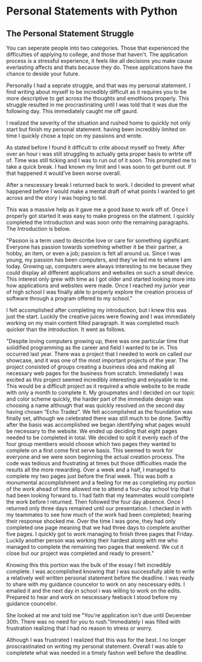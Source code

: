 # Personal Statements with Python

## The Personal Statement Struggle

You can seperate people into two categories. Those that experienced the difficulties of applying to college, and those that haven't. The application process is a stressful experience, it feels like all decisions you make cause everlasting affects and thats because they do. These applications have the chance to deside your future.

Personally I had a seprate struggle, and that was my personal statement. I find writing about myself to be incredibly difficult as it requires you to be more descriptive to get across the thoughts and emothions properly. This struggle resulted in me procrastinating until I was told that it was due the following day. This immediately caught me off gaurd.

I realized the severity of the situation and rushed home to quickly not only start but finish my personal statement. having been incredibly limited on time I quickly chose a topic on my passions and wrote.

As stated before I found it difficult to crite aboout myself so freely. After over an hour i was still struggling to actually geta proper basis to wrtrte off of. Time was still ticking and I was to run out of it soon. This prompted me to take a quick break. I had known my limit and I was soon to get burnt out. If that happened it would've been worse overall.

After a nescessary break I returned back to work. I decided to prevent what happened before I would make a mental draft of what points I wanted to get across and the story I was hoping to tell.

This was a massive help as it gave me a good base to work off of. Once I properly got started it was easy to make progress on the statment. I quickly completed the introduction and was soon onto the remaining paragraphs. The Introduction is below.

"Passion is a term used to describe love or care for something significant. Everyone has passion towards something whether it be their partner, a hobby, an item, or even a job; passion is felt all around us. Since I was young, my passion has been computers, and they’ve led me to where I am today. Growing up, computers were always interesting to me because they could display all different applications and websites on such a small device. This interest only grew with time as I got older and started looking more into how applications and websites were made. Once I reached my junior year of high school I was finally able to properly explore the creation process of software through a program offered to my school."

I felt accomplished after completing my introduction, but i knew this was just the start. Luckily the creative juices were flowing and I was immediately working on my main content filled paragraph. It was completed much quicker than the introduction. It went as follows.

"Despite loving computers growing up, there was one particular time that solidified programming as the career and field I wanted to be in. This occurred last year. There was a project that I needed to work on called our showcase, and it was one of the most important projects of the year. The project consisted of groups creating a business idea and making all necessary web pages for the business from scratch. Immediately I was excited as this project seemed incredibly interesting and enjoyable to me. This would be a difficult project as it required a whole website to be made with only a month to complete it. My groupmates and I decided on our topic and color scheme quickly, the harder part of the immediate design was choosing a name although that was quickly resolved on the second day having chosen “Echo Tradez”. We felt accomplished as the foundation was finally set, although we celebrated there was still much to be done. Swiftly after the basis was accomplished we began identifying what pages would be necessary to the website. We ended up deciding that eight pages needed to be completed in total. We decided to split it evenly each of the four group members would choose which two pages they wanted to complete on a first come first serve basis. This seemed to work for everyone and we were soon beginning the actual creation process. The code was tedious and frustrating at times but those difficulties made the results all the more rewarding. Over a week and a half, I managed to complete my two pages just before the final week. This was both a monumental accomplishment and a feeling for me as completing my portion of the work ahead of time allowed me to attend a four-day school trip that I had been looking forward to. I had faith that my teammates would complete the work before I returned. Then followed the four day absence. Once I returned only three days remained until our presentation. I checked in with my teammates to see how much of the work had been completed; hearing their response shocked me. Over the time I was gone, they had only completed one page meaning that we had three days to complete another five pages. I quickly got to work managing to finish three pages that Friday. Luckily another person was working their hardest along with me who managed to complete the remaining two pages that weekend. We cut it close but our project was completed and ready to present."

Knowing this this portion was the bulk of the essay I felt incredibly complete. I was accomplished knowing that I was successfully able to write a relatively well written personal statement before the deadline. I was ready to share with my guidance councelor to work on any nescessary edits. I emailed it and the next day in school i was willing to work on the edits. Prepared to hear and work on nescessary feeback I stood before my guidance councelor.

She looked at me and told me "You're application isn't due until December 30th. There was no need for you to rush."Immediately I was filled with frustration realizing that I had no reason to stress or worry.

Although I was frustrated I realized that this was for the best. I no longer proscrastinated on writing my personal statement. Overall I was able to completete what was needed in a timely fashon well before the deadline.